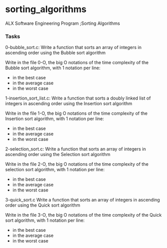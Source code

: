 # sorting_algorithms
ALX Software Engineering Program ;Sorting Algorithms
<h3> Tasks</h3>
<p>0-bubble_sort.c: Write a function that sorts an array of integers in ascending order using the Bubble sort algorithm
<p>Write in the file 0-O, the big O notations of the time complexity of the Bubble sort algorithm, with 1 notation per line:
<ul>
<li>in the best case</li>
<li>in the average case</li>
<li>in the worst case</li></ul></p></p>
<p>1-insertion_sort_list.c: Write a function that sorts a doubly linked list of integers in ascending order using the Insertion sort algorithm
<p>Write in the file 1-O, the big O notations of the time complexity of the Insertion sort algorithm, with 1 notation per line:
<ul>
<li>in the best case</li>
<li>in the average case</li>
<li>in the worst case</li></ul></p></p>
<p>2-selection_sort.c: Write a function that sorts an array of integers in ascending order using the Selection sort algorithm
<p>Write in the file 2-O, the big O notations of the time complexity of the selection sort algorithm, with 1 notation per line:
<ul>
<li>in the best case</li>
<li>in the average case</li>
<li>in the worst case</li></ul></p>
</p>
<p>3-quick_sort.c Write a function that sorts an array of integers in ascending order using the Quick sort algorithm
<p>Write in the file 3-O, the big O notations of the time complexity of the Quick sort algorithm, with 1 notation per line:
<ul>
<li>in the best case</li>
<li>in the average case</li>
<li>in the worst case</li></ul></p></p>
